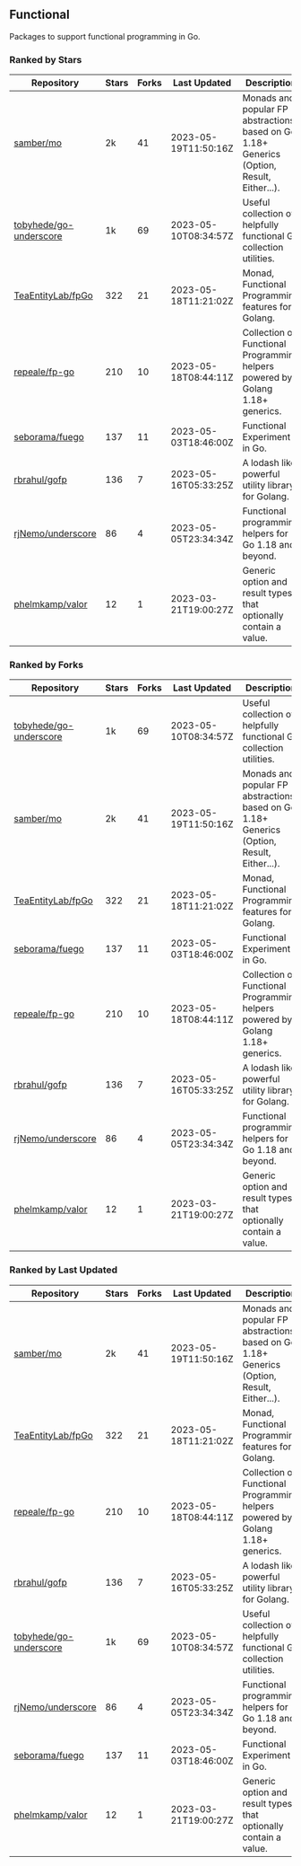 ## Functional

Packages to support functional programming in Go.

### Ranked by Stars

| Repository | Stars | Forks | Last Updated | Description | 
|------------|-------|-------|--------------|-------------|
| [samber/mo](https://github.com/samber/mo) | 2k | 41 | 2023-05-19T11:50:16Z |  Monads and popular FP abstractions, based on Go 1.18+ Generics (Option, Result, Either...). |
| [tobyhede/go-underscore](https://github.com/tobyhede/go-underscore) | 1k | 69 | 2023-05-10T08:34:57Z |  Useful collection of helpfully functional Go collection utilities. |
| [TeaEntityLab/fpGo](https://github.com/TeaEntityLab/fpGo) | 322 | 21 | 2023-05-18T11:21:02Z |  Monad, Functional Programming features for Golang. |
| [repeale/fp-go](https://github.com/repeale/fp-go) | 210 | 10 | 2023-05-18T08:44:11Z |  Collection of Functional Programming helpers powered by Golang 1.18+ generics. |
| [seborama/fuego](https://github.com/seborama/fuego) | 137 | 11 | 2023-05-03T18:46:00Z |  Functional Experiment in Go. |
| [rbrahul/gofp](https://github.com/rbrahul/gofp) | 136 | 7 | 2023-05-16T05:33:25Z |  A lodash like powerful utility library for Golang. |
| [rjNemo/underscore](https://github.com/rjNemo/underscore) | 86 | 4 | 2023-05-05T23:34:34Z |  Functional programming helpers for Go 1.18 and beyond. |
| [phelmkamp/valor](https://github.com/phelmkamp/valor) | 12 | 1 | 2023-03-21T19:00:27Z |  Generic option and result types that optionally contain a value. |

### Ranked by Forks

| Repository | Stars | Forks | Last Updated | Description | 
|------------|-------|-------|--------------|-------------|
| [tobyhede/go-underscore](https://github.com/tobyhede/go-underscore) | 1k | 69 | 2023-05-10T08:34:57Z |  Useful collection of helpfully functional Go collection utilities. |
| [samber/mo](https://github.com/samber/mo) | 2k | 41 | 2023-05-19T11:50:16Z |  Monads and popular FP abstractions, based on Go 1.18+ Generics (Option, Result, Either...). |
| [TeaEntityLab/fpGo](https://github.com/TeaEntityLab/fpGo) | 322 | 21 | 2023-05-18T11:21:02Z |  Monad, Functional Programming features for Golang. |
| [seborama/fuego](https://github.com/seborama/fuego) | 137 | 11 | 2023-05-03T18:46:00Z |  Functional Experiment in Go. |
| [repeale/fp-go](https://github.com/repeale/fp-go) | 210 | 10 | 2023-05-18T08:44:11Z |  Collection of Functional Programming helpers powered by Golang 1.18+ generics. |
| [rbrahul/gofp](https://github.com/rbrahul/gofp) | 136 | 7 | 2023-05-16T05:33:25Z |  A lodash like powerful utility library for Golang. |
| [rjNemo/underscore](https://github.com/rjNemo/underscore) | 86 | 4 | 2023-05-05T23:34:34Z |  Functional programming helpers for Go 1.18 and beyond. |
| [phelmkamp/valor](https://github.com/phelmkamp/valor) | 12 | 1 | 2023-03-21T19:00:27Z |  Generic option and result types that optionally contain a value. |

### Ranked by Last Updated

| Repository | Stars | Forks | Last Updated | Description | 
|------------|-------|-------|--------------|-------------|
| [samber/mo](https://github.com/samber/mo) | 2k | 41 | 2023-05-19T11:50:16Z |  Monads and popular FP abstractions, based on Go 1.18+ Generics (Option, Result, Either...). |
| [TeaEntityLab/fpGo](https://github.com/TeaEntityLab/fpGo) | 322 | 21 | 2023-05-18T11:21:02Z |  Monad, Functional Programming features for Golang. |
| [repeale/fp-go](https://github.com/repeale/fp-go) | 210 | 10 | 2023-05-18T08:44:11Z |  Collection of Functional Programming helpers powered by Golang 1.18+ generics. |
| [rbrahul/gofp](https://github.com/rbrahul/gofp) | 136 | 7 | 2023-05-16T05:33:25Z |  A lodash like powerful utility library for Golang. |
| [tobyhede/go-underscore](https://github.com/tobyhede/go-underscore) | 1k | 69 | 2023-05-10T08:34:57Z |  Useful collection of helpfully functional Go collection utilities. |
| [rjNemo/underscore](https://github.com/rjNemo/underscore) | 86 | 4 | 2023-05-05T23:34:34Z |  Functional programming helpers for Go 1.18 and beyond. |
| [seborama/fuego](https://github.com/seborama/fuego) | 137 | 11 | 2023-05-03T18:46:00Z |  Functional Experiment in Go. |
| [phelmkamp/valor](https://github.com/phelmkamp/valor) | 12 | 1 | 2023-03-21T19:00:27Z |  Generic option and result types that optionally contain a value. |

